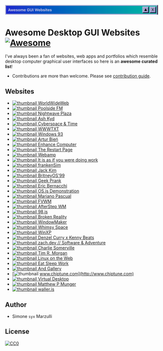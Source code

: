 ![bg](header.png)

# Awesome Desktop GUI Websites [![Awesome](https://cdn.rawgit.com/sindresorhus/awesome/d7305f38d29fed78fa85652e3a63e154dd8e8829/media/badge.svg)](https://github.com/sindresorhus/awesome)

I've always been a fan of websites, web apps and portfolios which resemble desktop computer graphical user interfaces so here is an **awesome curated list**!

- Contributions are more than welcome. Please see [contribution guide](contributing.md).


## Websites

* [![thumbnail](https://s2.googleusercontent.com/s2/favicons?domain_url=https://worldwideweb.cern.ch/browser) WorldWideWeb](https://worldwideweb.cern.ch/browser)
* [![thumbnail](https://s2.googleusercontent.com/s2/favicons?domain_url=https://poolside.fm) Poolside FM](https://poolside.fm)
* [![thumbnail](https://s2.googleusercontent.com/s2/favicons?domain_url=https://plaza.one) Nightwave Plaza](https://plaza.one)
* [![thumbnail](https://s2.googleusercontent.com/s2/favicons?domain_url=https://ash.ms) Ash Kyd](https://ash.ms)
* [![thumbnail](https://s2.googleusercontent.com/s2/favicons?domain_url=http://cyberspaceandtime.com/Gaano9Y6KAU.video+related) Cyberspace & Time](http://cyberspaceandtime.com/Gaano9Y6KAU.video+related)
* [![thumbnail](https://s2.googleusercontent.com/s2/favicons?domain_url=https://wwwtxt.org/about) WWWTXT](https://wwwtxt.org/about)
* [![thumbnail](https://s2.googleusercontent.com/s2/favicons?domain_url=https://www.windows93.net) Windows 93](https://www.windows93.net)
* [![thumbnail](https://s2.googleusercontent.com/s2/favicons?domain_url=https://www.expensive.toys) Artur Bień](https://www.expensive.toys)
* [![thumbnail](https://s2.googleusercontent.com/s2/favicons?domain_url=https://www.enhance.computer) Enhance Computer](https://www.enhance.computer)
* [![thumbnail](https://s2.googleusercontent.com/s2/favicons?domain_url=http://www.therestartpage.com) The Restart Page](http://www.therestartpage.com)
* [![thumbnail](https://s2.googleusercontent.com/s2/favicons?domain_url=https://webamp.org) Webamp](https://webamp.org)
* [![thumbnail](https://s2.googleusercontent.com/s2/favicons?domain_url=https://pippinbarr.github.io/itisasifyouweredoingwork) It is as if you were doing work](https://pippinbarr.github.io/itisasifyouweredoingwork)
* [![thumbnail](https://s2.googleusercontent.com/s2/favicons?domain_url=https://frankensim.animade.tv) frankenSim](https://frankensim.animade.tv)
* [![thumbnail](https://s2.googleusercontent.com/s2/favicons?domain_url=https://www.jackk.im) Jack Kim](https://www.jackk.im)
* [![thumbnail](https://s2.googleusercontent.com/s2/favicons?domain_url=https://www.itsbritneybot.com) BritneyOS'99](https://www.itsbritneybot.com)
* [![thumbnail](https://s2.googleusercontent.com/s2/favicons?domain_url=https://geekprank.com) Geek Prank](https://geekprank.com)
* [![thumbnail](https://s2.googleusercontent.com/s2/favicons?domain_url=http://eeerik.com) Eric Bernacchi](http://eeerik.com)
* [![thumbnail](https://s2.googleusercontent.com/s2/favicons?domain_url=https://demo.os-js.org) OS.js Demonstration](https://demo.os-js.org)
* [![thumbnail](https://s2.googleusercontent.com/s2/favicons?domain_url=http://www.marianopascual.me) Mariano Pascual](http://www.marianopascual.me)
* [![thumbnail](https://s2.googleusercontent.com/s2/favicons?domain_url=http://www.fvwm.org) FVWM](http://www.fvwm.org)
* [![thumbnail](https://s2.googleusercontent.com/s2/favicons?domain_url=http://www.afterstep.org) AfterStep WM](http://www.afterstep.org)
* [![thumbnail](https://s2.googleusercontent.com/s2/favicons?domain_url=https://98.js.org) 98.js](https://98.js.org)
* [![thumbnail](https://s2.googleusercontent.com/s2/favicons?domain_url=https://brokenrealitygame.tumblr.com) Broken Reality](https://brokenrealitygame.tumblr.com)
* [![thumbnail](https://s2.googleusercontent.com/s2/favicons?domain_url=https://www.windowmaker.org) WindowMaker](https://www.windowmaker.org)
* [![thumbnail](https://s2.googleusercontent.com/s2/favicons?domain_url=https://whimsy.space) Whimsy Space](https://whimsy.space)
* [![thumbnail](https://s2.googleusercontent.com/s2/favicons?domain_url=https://winxp.now.sh) WinXP](https://winxp.now.sh)
* [![thumbnail](https://s2.googleusercontent.com/s2/favicons?domain_url=https://ultimatedenzelcurry.com) Denzel Curry x Kenny Beats](https://ultimatedenzelcurry.com)
* [![thumbnail](https://s2.googleusercontent.com/s2/favicons?domain_url=https://zach.dev) zach.dev // Software & Adventure](https://zach.dev)
* [![thumbnail](https://s2.googleusercontent.com/s2/favicons?domain_url=https://charlie.bz) Charlie Somerville](https://charlie.bz)
* [![thumbnail](https://s2.googleusercontent.com/s2/favicons?domain_url=https://timmorgan.org) Tim R. Morgan](https://timmorgan.org)
* [![thumbnail](https://s2.googleusercontent.com/s2/favicons?domain_url=https://dev.lotw.xyz/desk.os) Linux on the Web](https://dev.lotw.xyz/desk.os)
* [![thumbnail](https://s2.googleusercontent.com/s2/favicons?domain_url=https://www.eatsleepwork.com) Eat Sleep Work](https://www.eatsleepwork.com)
* [![thumbnail](https://s2.googleusercontent.com/s2/favicons?domain_url=https://andgallery.art) And Gallery](https://andgallery.art)
* [![thumbnail](https://s2.googleusercontent.com/s2/favicons?domain_url=http://www.chiptune.com) www.chiptune.com](http://www.chiptune.com)
* [![thumbnail](https://s2.googleusercontent.com/s2/favicons?domain_url=http://www.virtualdesktop.org) Virtual Desktop](http://www.virtualdesktop.org)
* [![thumbnail](https://s2.googleusercontent.com/s2/favicons?domain_url=https://www.matthewpmunger.com) Matthew P Munger](https://www.matthewpmunger.com)
* [![thumbnail](https://s2.googleusercontent.com/s2/favicons?domain_url=https://waller.is) waller.is](https://waller.is)

## Author

* Simone `syx` Marzulli

## License

[![CC0](https://licensebuttons.net/p/zero/1.0/88x31.png)](https://creativecommons.org/publicdomain/zero/1.0/)
